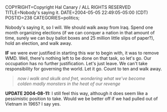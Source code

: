 COPYRIGHT=Copyright Hal Canary / ALL RIGHTS RESERVED
TITLE=Nobody's saying it.
DATE=2004-05-05 22:49:05-05:00 (CDT)
POSTID=238
CATEGORIES=politics;

Nobody's saying it, so I will. We should walk away from Iraq. Spend one month organizing elections (if we can conquer a nation in that amount of time, surely we can buy ballot boxes and 25 million little slips of paper?), hold an election, and walk away.

**IF** we were ever justified in starting this war to begin with, it was to remove WMD. Well, there's nothing left to be done on that task, so let's go. Our occupation has no further justification. Let's just leave. We can't take responsibility for governing the world. Let it go. Count to ten and walk away.

> _now i walk and skulk and fret, wondering what we've become  
> colden madly monsters in the heat of our revenge_

**UPDATE 2004-08-11:** I still feel this way, although it does seem like a pessimistic position to take. Would we be better off if we had pulled out of Vietnam in 1965? I say yes.
